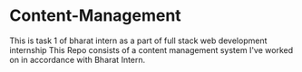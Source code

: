 # Content-Management
This is task 1 of bharat intern as a part of full stack web development internship
This Repo consists of a content management system I've worked on in accordance with Bharat Intern.
